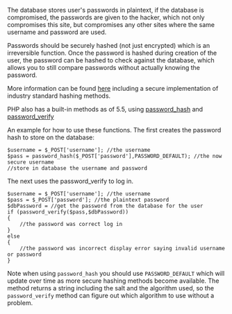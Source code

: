 The database stores user's passwords in plaintext, if the database is compromised, the passwords are given to the hacker, which not only compromises this site, but compromises any other sites where the same username and password are used.

Passwords should be securely hashed (not just encrypted) which is an irreversible function. Once the password is hashed during creation of the user, the password can be hashed to check against the database, which allows you to still compare passwords without actually knowing the password.

More information can be found [here](https://crackstation.net/hashing-security.htm) including a secure implementation of industry standard hashing methods.

PHP also has a built-in methods as of 5.5, using [password_hash](http://www.php.net/manual/en/function.password-hash.phh) and [password_verify](http://www.php.net/manual/en/function.password-verify.php)

An example for how to use these functions. The first creates the password hash to store on the database:

    $username = $_POST['username']; //the username
    $pass = password_hash($_POST['password'],PASSWORD_DEFAULT); //the now secure username
    //store in database the username and password

    
The next uses the password_verify to log in.

    $username = $_POST['username']; //the username
    $pass = $_POST['password']; //the plaintext password
    $dbPassword = //get the password from the database for the user
    if (password_verify($pass,$dbPassword))
    {
        //the password was correct log in
    }
    else
    {
        //the password was incorrect display error saying invalid username or password
    }

Note when using `password_hash` you should use `PASSWORD_DEFAULT` which will update over time as more secure hashing methods become available. The method returns a string including the salt and the algorithm used, so the `password_verify` method can figure out which algorithm to use without a problem.